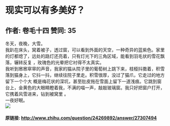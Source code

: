 # 现实可以有多美好？
## 作者: 卷毛十四  赞同: 35
冬天，夜晚，大雪。  
我趴在床头，窝着被子，透过窗，可以看到外面的天空，一种奇异的蓝紫色。家里的灯都熄了，远处的路灯还亮着，只有灯光下的三角区域，能看到羽毛状的雪花飘落，辗转反复
，玫瑰色的光晕把它衬得不太真实。  
我听到窸窸窣窣的声音，我家的猫从院子里的葡萄树上跳下来，枝桠抖擞着，积雪落到猫身上，它抖一抖，继续往院子里走。积雪很厚，没过了猫爪，它走过的地方留下一个个大
概是梅花状的深坑，甚至肚皮拖在雪面上留下一道浅痕。它跳到窗台上，金黄色的大眼睛瞪着我，不满的喵一声，敲敲玻璃窗。我只好把窗户打开，它携着风雪进来，钻到被窝里
。  
一夜好眠。  
![](http://pic4.zhimg.com/749ab2390aed9a852a0ea8ddd171aa94_b.jpg)



#### 原链接: http://www.zhihu.com/question/24269892/answer/27307494
